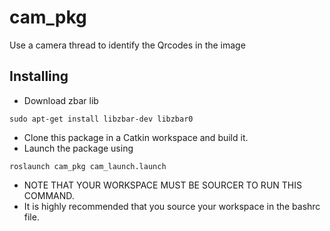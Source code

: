 # cam_pkg
Use a camera thread to identify the Qrcodes in the image
## Installing
 - Download zbar lib
```
sudo apt-get install libzbar-dev libzbar0
```
 - Clone this package in a Catkin workspace and build it.
 - Launch the package using
```
roslaunch cam_pkg cam_launch.launch
```
 - NOTE THAT YOUR WORKSPACE MUST BE SOURCER TO RUN THIS COMMAND.
 - It is highly recommended that you source your workspace in the bashrc file.
